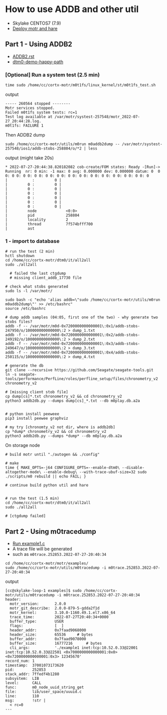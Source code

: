 # How to use ADDB and other util
- Skylake CENTOS7 (7.9)
- [Deploy motr and hare](https://github.com/faradawn/tutorials/blob/main/linux/cortx/motr_guide.md)

## Part 1 - Using ADDB2
- [ADDB2.rst](https://github.com/Seagate/cortx-motr/blob/main/doc/ADDB.rst)
- [dtm0-demo-happy-path](https://github.com/Seagate/cortx-motr/blob/documentation/doc/dev/dtm/dtm0-demo-happy-path.org)

### [Optional] Run a system test (2.5 min)
```
time sudo /home/cc/cortx-motr/m0t1fs/linux_kernel/st/m0t1fs_test.sh
```

output
```
----- 260564 stopped --------
Motr services stopped.
Failed m0t1fs system tests: rc=1
Test log available at /var/motr/systest-257548/motr_2022-07-27_20:44:28.log.
m0t1fs: FAILURE 1
```

Then ADDB2 dump
```
sudo /home/cc/cortx-motr/utils/m0run m0addb2dump -- /var/motr/systest-257548/ios1/addb-stobs-258804/o/*2 | less
```

output (might take 20s)
```
* 2022-07-27-20:44:38.820182082 cob-create/FOM states: Ready -[Run]-> Running  nr: 0 min: -1 max: 0 avg: 0.000000 dev: 0.000000 datum: 0  0 0: 0 0: 0 0: 0 0: 0 0: 0 0: 0 0: 0 0: 0 0: 0 0: 0 0: 0 0: 0 0: 0
|           :         0 | 
|         0 :         0 | 
|         0 :         0 | 
|         0 :         0 | 
|         0 :         0 | 
|         0 :         0 | 
|         0 :         0 | 
|         node             <0:0>
|         pid              258804
|         locality         2
|         thread           7f574bfff700
|         ast              
```


### 1 - import to database
```
# run the test (2 min)
hctl shutdown
cd /home/cc/cortx-motr/dtm0/it/all2all
sudo ./all2all 

  # failed the last ctgdump
  # missing client_addb_17730 file

# check what stobs generated
sudo ls -l /var/motr/

sudo bash -c "echo 'alias addb=\"sudo /home/cc/cortx-motr/utils/m0run m0addb2dump\"' >> /etc/bashrc"
source /etc/bashrc

# dump addb samples (04:05, first one of the two) - why generate two stobs files?
addb -f -- /var/motr/m0d-0x7200000000000001\:0x1/addb-stobs-247950/o/100000000000000\:2 > dump_1.txt
addb -f -- /var/motr/m0d-0x7200000000000001\:0x2/addb-stobs-249192/o/100000000000000\:2 > dump_2.txt
addb -f -- /var/motr/m0d-0x7200000000000001\:0x3/addb-stobs-249647/o/100000000000000\:2 > dump_3.txt
addb -f -- /var/motr/m0d-0x7200000000000001\:0x4/addb-stobs-250115/o/100000000000000\:2 > dump_4.txt

# generate the db
git clone --recursive https://github.com/Seagate/seagate-tools.git
ln -s seagate-tools/performance/PerfLine/roles/perfline_setup/files/chronometry_v2 chronometry_v2

# [missing client stob file] 
cp dump[cs]*.txt chronometry_v2 && cd chronometry_v2
python3 addb2db.py --dumps dump[cs]_*.txt --db m0play.db.a2a


# python install peeweee
pip3 install peewee graphviz

# my try [chronomty_v2 not dir, where is addb2db]
cp *dump* chronometry_v2 && cd chronometry_v2
python3 addb2db.py --dumps *dump* --db m0play.db.a2a
```


On storage node
```
# build motr until "./autogen && ./config"

# make
time { MAKE_OPTS=-j64 CONFIGURE_OPTS=--enable-dtm0\ --disable-altogether-mode\ --enable-debug\ --with-trace-ubuf-size=32 sudo ./scripts/m0 rebuild || echo FAIL; }

# continue build python util and hare


# run the test (1.5 min)
cd /home/cc/cortx-motr/dtm0/it/all2all
sudo ./all2all

# [ctgdump failed]
```


## Part 2 - Using m0tracedump
- [Run example1.c](https://github.com/faradawn/tutorials/blob/main/linux/cortx/motr_guide.md#part-5---running-example1c)
- A trace file will be generated
- such as `m0trace.252853.2022-07-27-20:40:34` 
```
cd /home/cc/cortx-motr/motr/examples/
sudo /home/cc/cortx-motr/utils/m0tracedump -i m0trace.252853.2022-07-27-20:40:34
```

output
```
[cc@skylake-loop-1 examples]$ sudo /home/cc/cortx-motr/utils/m0tracedump -i m0trace.252853.2022-07-27-20:40:34
header:
  motr_version:       2.0.0
  motr_git_describe:  2.0.0-879-5-gdda2f1d
  motr_kernel:        3.10.0-1160.49.1.el7.x86_64
  trace_time:         2022-07-27T20:40:34+0000
  buffer_type:        USER
  flags:              [  ]
  header_addr:        0x7faad9068000
  header_size:        65536		# bytes
  buffer_addr:        0x7faad9078000
  buffer_size:        16777216		# bytes
  cli_args:           './example1 inet:tcp:10.52.0.33@22001 inet:tcp:10.52.0.33@22501 <0x7000000000000001:0x0> <0x7200000000000001:0x3> 12345670'
record_num: 1
timestamp:  37001073173620
pid:        252853
stack_addr: 7ffedf4b1280
subsystem:  LIB
level:      CALL
func:       m0_node_uuid_string_get
file:       lib/user_space/uuuid.c
line:       110
msg:        !str |
  < rc=0
---
```


















